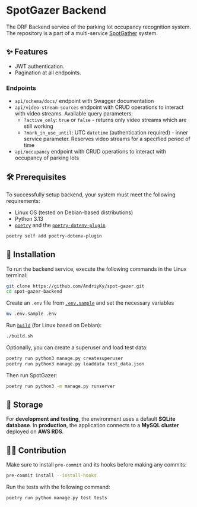 # SpotGazer Backend

The DRF Backend service of the parking lot occupancy recognition system.
The repository is a part of a multi-service [SpotGather](https://github.com/AKrekhovetskyi/spot-gazer) system.

## ✨ Features

- JWT authentication.
- Pagination at all endpoints.

### Endpoints

- `api/schema/docs/` endpoint with Swagger documentation
- `api/video-stream-sources` endpoint with CRUD operations to interact with video streams. Available query parameters:
  - `?active_only`: `true` or `false` - returns only video streams which are still working
  - `?mark_in_use_until`: UTC `datetime` (authentication required) - inner service parameter. Reserves video streams for a specified period of time
- `api/occupancy` endpoint with CRUD operations to interact with occupancy of parking lots

## 🛠️ Prerequisites

To successfully setup backend, your system must meet the following requirements:

- Linux OS (tested on Debian-based distributions)
- Python 3.13
- [`poetry`](https://python-poetry.org/) and the [`poetry-dotenv-plugin`](https://github.com/pivoshenko/poetry-plugin-dotenv)

```bash
poetry self add poetry-dotenv-plugin
```

## 🔩 Installation

To run the backend service, execute the following commands in the Linux terminal:

```bash
git clone https://github.com/AndriyKy/spot-gazer.git
cd spot-gazer-backend
```

Create an `.env` file from [`.env.sample`](../.env.sample) and set the necessary variables

```bash
mv .env.sample .env
```

Run [`build`](../build.sh) (for Linux based on Debian):

```bash
./build.sh
```

Optionally, you can create a superuser and load test data:

```bash
poetry run python3 manage.py createsuperuser
poetry run python3 manage.py loaddata test_data.json
```

Then run SpotGazer:

```bash
poetry run python3 -m manage.py runserver
```

## 💾 Storage

For **development and testing**, the environment uses a default **SQLite database**.
In **production**, the application connects to a **MySQL cluster** deployed on **AWS RDS**.

## 👨‍💻 Contribution

Make sure to install `pre-commit` and its hooks before making any commits:

```bash
pre-commit install --install-hooks
```

Run the tests with the following command:

```bash
poetry run python manage.py test tests
```
